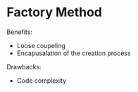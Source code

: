 # Factory Method

Benefits:
  * Loose coupeling
  * Encapusalation of the creation process
  
Drawbacks:
  * Code complexity
